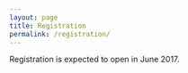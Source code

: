 ```yaml
---
layout: page
title: Registration
permalink: /registration/
---
```


Registration is expected to open in June 2017.